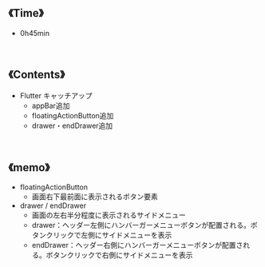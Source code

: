 ## 《Time》
- 0h45min

<br>

## 《Contents》
- Flutter キャッチアップ
  - appBar追加
  - floatingActionButton追加
  - drawer・endDrawer追加

<br>

## 《memo》
- floatingActionButton
  - 画面右下最前面に表示されるボタン要素
- drawer / endDrawer
  - 画面の左右半分程度に表示されるサイドメニュー
  - drawer：ヘッダー左側にハンバーガーメニューボタンが配置される。ボタンクリックで左側にサイドメニューを表示
  - endDrawer：ヘッダー右側にハンバーガーメニューボタンが配置される。ボタンクリックで右側にサイドメニューを表示

